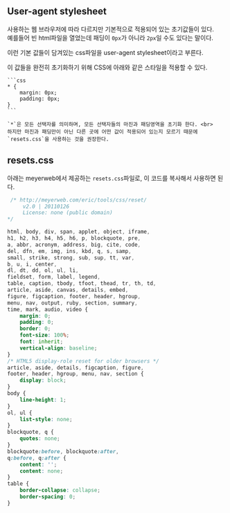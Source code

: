 ## User-agent stylesheet

사용하는 웹 브라우저에 따라 다르지만 기본적으로 적용되어 있는 초기값들이 있다.<br>
예를들어 빈 html파일을 열었는데 패딩이 `0px`가 아니라 `2px`일 수도 있다는 말이다.

이런 기본 값들이 담겨있는 css파일을 user-agent stylesheet이라고 부른다.

이 값들을 완전히 초기화하기 위해 CSS에 아래와 같은 스타일을 적용할 수 있다.

	```css
	* {
		margin: 0px;
		padding: 0px;
	}
	```

	`*`은 모든 선택자를 의미하며, 모든 선택자들의 마진과 패딩영역을 초기화 한다. <br>
	하지만 마진과 패딩만이 아닌 다른 곳에 어떤 값이 적용되어 있는지 모르기 때문에 `resets.css`을 사용하는 것을 권장한다.
  
## resets.css 

아래는 meyerweb에서 제공하는 `resets.css`파일로, 이 코드를 복사해서 사용하면 된다.
```css
 /* http://meyerweb.com/eric/tools/css/reset/ 
	 v2.0 | 20110126
	 License: none (public domain)
*/

html, body, div, span, applet, object, iframe,
h1, h2, h3, h4, h5, h6, p, blockquote, pre,
a, abbr, acronym, address, big, cite, code,
del, dfn, em, img, ins, kbd, q, s, samp,
small, strike, strong, sub, sup, tt, var,
b, u, i, center,
dl, dt, dd, ol, ul, li,
fieldset, form, label, legend,
table, caption, tbody, tfoot, thead, tr, th, td,
article, aside, canvas, details, embed, 
figure, figcaption, footer, header, hgroup, 
menu, nav, output, ruby, section, summary,
time, mark, audio, video {
	margin: 0;
	padding: 0;
	border: 0;
	font-size: 100%;
	font: inherit;
	vertical-align: baseline;
}
/* HTML5 display-role reset for older browsers */
article, aside, details, figcaption, figure, 
footer, header, hgroup, menu, nav, section {
	display: block;
}
body {
	line-height: 1;
}
ol, ul {
	list-style: none;
}
blockquote, q {
	quotes: none;
}
blockquote:before, blockquote:after,
q:before, q:after {
	content: '';
	content: none;
}
table {
	border-collapse: collapse;
	border-spacing: 0;
}
```

